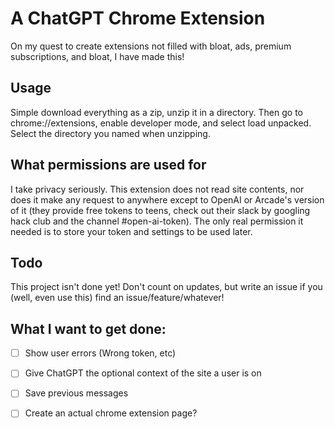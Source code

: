 # A ChatGPT Chrome Extension

On my quest to create extensions not filled with bloat, ads, premium subscriptions, and bloat, I have made this!

## Usage

Simple download everything as a zip, unzip it in a directory. Then go to chrome://extensions, enable developer mode, and select load unpacked. Select the directory you named when unzipping.

## What permissions are used for

I take privacy seriously. This extension does not read site contents, nor does it make any request to anywhere except to OpenAI or Arcade's version of it (they provide free tokens to teens, check out their slack by googling hack club and the channel #open-ai-token). The only real permission it needed is to store your token and settings to be used later.

## Todo

This project isn't done yet! Don't count on updates, but write an issue if you (well, even use this) find an issue/feature/whatever!

## What I want to get done:

- [ ] Show user errors (Wrong token, etc)
- [ ] Give ChatGPT the optional context of the site a user is on
- [ ] Save previous messages

- [ ] Create an actual chrome extension page?
